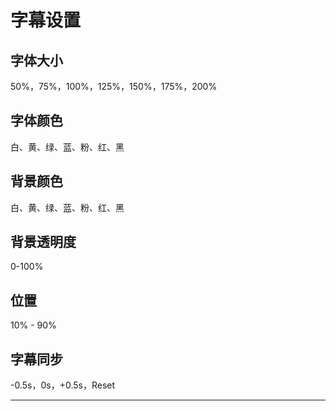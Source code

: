 # 字幕设置

## 字体大小

50%，75%，100%，125%，150%，175%，200%

## 字体颜色

白、黄、绿、蓝、粉、红、黑

## 背景颜色

白、黄、绿、蓝、粉、红、黑

## 背景透明度

0-100%

## 位置

10% - 90%

## 字幕同步

-0.5s，0s，+0.5s，Reset

---
